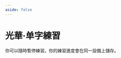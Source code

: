```yaml
---
aside: false
---
```

# 光華·单字練習

你可以隨時暫停練習。你的練習進度會在同一設備上儲存。

<script setup>
import Train from "@/train/CharTrain.vue"
import ZigenMap from "@/zigen/ZigenMap.vue"
</script>
<div class="zigen-font">
<Train name="light" chaifenUrl="/chaifen_zhu.csv" zigenUrl="/zigen-light.csv" :range="[0,1000]" :supplement="true" :ming='false'/>
</div>

<ZigenMap :default-scheme="'light'" :hide-scheme-buttons="true" column-min-width="1.5rem" />